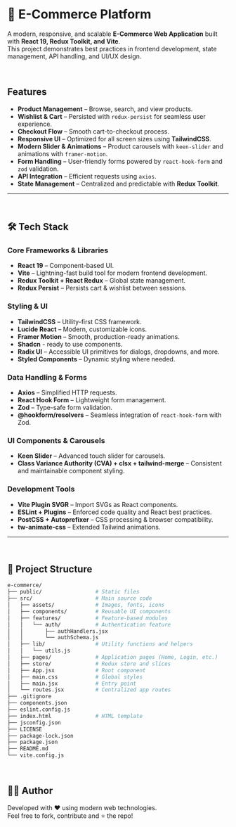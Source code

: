 # 🛒 E-Commerce Platform

A modern, responsive, and scalable **E-Commerce Web Application** built with **React 19, Redux Toolkit, and Vite**.  
This project demonstrates best practices in frontend development, state management, API handling, and UI/UX design.

<br/>

## Features

- **Product Management** – Browse, search, and view products.
- **Wishlist & Cart** – Persisted with `redux-persist` for seamless user experience.
- **Checkout Flow** – Smooth cart-to-checkout process.
- **Responsive UI** – Optimized for all screen sizes using **TailwindCSS**.
- **Modern Slider & Animations** – Product carousels with `keen-slider` and animations with `framer-motion`.
- **Form Handling** – User-friendly forms powered by `react-hook-form` and `zod` validation.
- **API Integration** – Efficient requests using `axios`.
- **State Management** – Centralized and predictable with **Redux Toolkit**.

---

<br/>

## 🛠️ Tech Stack

### **Core Frameworks & Libraries**

- **React 19** – Component-based UI.
- **Vite** – Lightning-fast build tool for modern frontend development.
- **Redux Toolkit + React Redux** – Global state management.
- **Redux Persist** – Persists cart & wishlist between sessions.

### **Styling & UI**

- **TailwindCSS** – Utility-first CSS framework.
- **Lucide React** – Modern, customizable icons.
- **Framer Motion** – Smooth, production-ready animations.
- **Shadcn** - ready to use components.
- **Radix UI** – Accessible UI primitives for dialogs, dropdowns, and more.
- **Styled Components** – Dynamic styling where needed.

### **Data Handling & Forms**

- **Axios** – Simplified HTTP requests.
- **React Hook Form** – Lightweight form management.
- **Zod** – Type-safe form validation.
- **@hookform/resolvers** – Seamless integration of `react-hook-form` with Zod.

### **UI Components & Carousels**

- **Keen Slider** – Advanced touch slider for carousels.
- **Class Variance Authority (CVA) + clsx + tailwind-merge** – Consistent and maintainable component styling.

### **Development Tools**

- **Vite Plugin SVGR** – Import SVGs as React components.
- **ESLint + Plugins** – Enforced code quality and React best practices.
- **PostCSS + Autoprefixer** – CSS processing & browser compatibility.
- **tw-animate-css** – Extended Tailwind animations.

---

<br/>

## 📂 Project Structure

```bash
e-commerce/
├── public/                 # Static files
├── src/                    # Main source code
│   ├── assets/             # Images, fonts, icons
│   ├── components/         # Reusable UI components
│   ├── features/           # Feature-based modules
│   │   └── auth/           # Authentication feature
│   │       ├── authHandlers.jsx
│   │       └── authSchema.js
│   ├── lib/                # Utility functions and helpers
│   │   └── utils.js
│   ├── pages/              # Application pages (Home, Login, etc.)
│   ├── store/              # Redux store and slices
│   ├── App.jsx             # Root component
│   ├── main.css            # Global styles
│   ├── main.jsx            # Entry point
│   └── routes.jsx          # Centralized app routes
├── .gitignore
├── components.json
├── eslint.config.js
├── index.html              # HTML template
├── jsconfig.json
├── LICENSE
├── package-lock.json
├── package.json
├── README.md
└── vite.config.js
```

<br/>

## 👨‍💻 Author

Developed with ❤️ using modern web technologies.
<br/>
Feel free to fork, contribute and ⭐ the repo!
